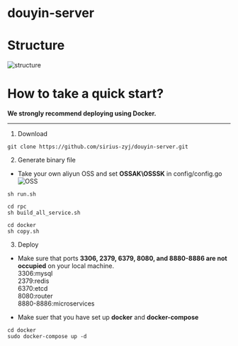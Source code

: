 douyin-server
===

# Structure

![structure](https://img1.imgtp.com/2023/09/02/o2w0ui2z.png)


# How to take a quick start?


**We strongly recommend deploying using Docker.**
***

1. Download
```
git clone https://github.com/sirius-zyj/douyin-server.git
```

2. Generate binary file
+ Take your own aliyun OSS and set **OSSAK\OSSSK** in config/config.go
![OSS](https://img1.imgtp.com/2023/09/02/aZ065aFw.png)

```
sh run.sh

cd rpc
sh build_all_service.sh

cd docker
sh copy.sh
```

3. Deploy

+ Make sure that ports **3306, 2379, 6379, 8080, and 8880-8886 are not occupied** on your local machine.
 <br />3306:mysql
 <br />2379:redis
 <br />6370:etcd
 <br />8080:router
 <br />8880-8886:microservices

 + Make suer that you have set up **docker** and **docker-compose**

 ```
 cd docker
 sudo docker-compose up -d
 ```

